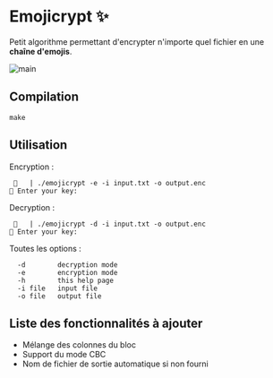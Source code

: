 # Emojicrypt ✨
Petit algorithme permettant d'encrypter n'importe quel fichier en une **chaîne d'emojis**.

![main](https://cdn.discordapp.com/attachments/547909957711036429/1136436643247689878/image.png)

## Compilation
```
make
```

## Utilisation
Encryption :
```
 🐯   | ./emojicrypt -e -i input.txt -o output.enc           
🔑 Enter your key:
```

Decryption :
```
 🐯   | ./emojicrypt -d -i input.txt -o output.enc           
🔑 Enter your key:
```

Toutes les options :
```
  -d        decryption mode
  -e        encryption mode
  -h        this help page
  -i file   input file
  -o file   output file
```

## Liste des fonctionnalités à ajouter
 - Mélange des colonnes du bloc
 - Support du mode CBC
 - Nom de fichier de sortie automatique si non fourni 

